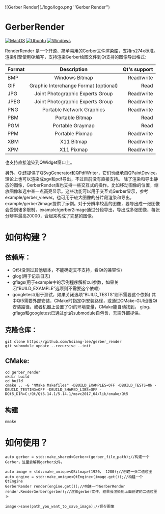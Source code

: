 ![Gerber Render](./logo/logo.png ''Gerber Render'')

# GerberRender

[![MacOS](https://github.com/hsiang-lee/gerber_render/actions/workflows/macos.yml/badge.svg)](https://github.com/hsiang-lee/gerber_render/actions/workflows/macos.yml)
[![Ubuntu](https://github.com/hsiang-lee/gerber_render/actions/workflows/ubuntu.yml/badge.svg)](https://github.com/hsiang-lee/gerber_render/actions/workflows/ubuntu.yml)
[![Windows](https://github.com/hsiang-lee/gerber_render/actions/workflows/windows.yml/badge.svg)](https://github.com/hsiang-lee/gerber_render/actions/workflows/windows.yml)



RenderRender 是一个开源、简单易用的Gerber文件渲染库，支持rs274x标准。渲染引擎使用Qt编写，支持渲染Gerber绘图文件到Qt支持的图像导出格式:


Format|Description|Qt's support
---|:--:|---:
BMP|Windows Bitmap|Read/write
GIF|Graphic Interchange Format (optional)|Read
JPG|Joint Photographic Experts Group|Read/write
JPEG|Joint Photographic Experts Group|Read/write
PNG|Portable Network Graphics|Read/write
PBM|Portable Bitmap|Read
PGM|Portable Graymap|Read
PPM|Portable Pixmap|Read/write
XBM|X11 Bitmap|Read/write
XPM|X11 Pixmap|Read/write

也支持直接渲染到QWidget窗口上。

另外，Qt还提供了QSvgGenerator和QPdfWriter，它们也继承自QPaintDevice。理论上也可以渲染成sgv和pdf导出，不过目前没有直接支持。
除了渲染和导出静态的图像，GerberRender库也支持一些交互式的操作。比如移动图像的位置，缩放图像和选中某一点高亮显示。这些功能可以用于交互式Gerber显示，参考example/gerber_viewer。也可用于较大图像的分片段渲染和导出，example/gerber2image提供了示例。对于分辨率较高的图像，要导出成一张图像会受到诸多限制，example/gerber2image通过分段导出，导出成多张图像，每张分辨率最高20000，合起来构成了完整的图像。



# 如何构建？

## 依赖库：
- Qt5(没测过其他版本，不能确定支不支持，看Qt的兼容性)
- glog(用于记录日志)
- gflags(用于example中的示例程序解析cui参数，如果关闭“BUILD_EXAMPLE”选项则不需要这个依赖)
- googletest(用于测试，如果关闭选项“BUILD_TESTS”则不需要这个依赖)
其中Qt5需要外部安装，CMake时指定Qt安装路径，或通过CMake-GUI设置Qt安装路径，或者机器上设置了Qt的环境变量，CMake能自动找到。
glog、gflags和googletest已通过git的submodule自包含，无需外部提供。


## 克隆仓库：
```
git clone https://github.com/hsiang-lee/gerber_render
git submodule update --recursive --init
```


## CMake:
```
cd gerber_render
mkdir build
cd build
cmake .. -G "NMake Makefiles" -DBUILD_EXAMPLES=OFF -DBUILD_TESTS=ON -DBUILD_TESTING=OFF -DBUILD_SHARED_LIBS=OFF -DQt5_DIR=C:/Qt/Qt5.14.1/5.14.1/msvc2017_64/lib/cmake/Qt5
```


## 构建
```nmake```



# 如何使用？
```
auto gerber = std::make_shared<Gerber>(gerber_file_path);//构建一个Gerber，这里会解析gerber文件。

auto image = std::make_unique<QBitmap>(1920， 1280);//创建一张二值位图
auto engine = std::make_unique<QtEngine>(image.get());//构建一个QtEngine
GerberRender render(engine.get());//构建一个GerberRender
render.RenderGerber(gerber);//渲染gerber文件，结果会渲染到上面创建的二值位图上

image->save(path_you_want_to_save_image);//保存图像
```